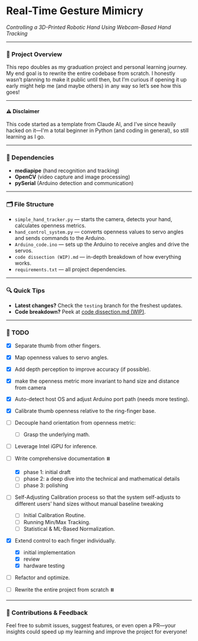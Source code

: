 # Real-Time Gesture Mimicry

*Controlling a 3D-Printed Robotic Hand Using Webcam-Based Hand Tracking*

---

### 🚀 Project Overview

This repo doubles as my graduation project and personal learning journey. My end goal is to rewrite the entire codebase from scratch. I honestly wasn’t planning to make it public until then, but I’m curious if opening it up early might help me (and maybe others) in any way so let’s see how this goes!

---

#### ⚠️ Disclaimer

This code started as a template from Claude AI, and I’ve since heavily hacked on it—I'm a total beginner in Python (and coding in general), so still learning as I go.

---

### 🔧 Dependencies

* **mediapipe** (hand recognition and tracking)
* **OpenCV** (video capture and image processing)
* **pySerial** (Arduino detection and communication)

---

### 🗂 File Structure

* `simple_hand_tracker.py` — starts the camera, detects your hand, calculates openness metrics.
* `hand_control_system.py` — converts openness values to servo angles and sends commands to the Arduino.
* `Arduino_code.ino` — sets up the Arduino to receive angles and drive the servos.
* `code dissection (WIP).md` — in-depth breakdown of how everything works.
* `requirements.txt` — all project dependencies.

---

### 🔍 Quick Tips

* **Latest changes?** Check the `testing` branch for the freshest updates.
* **Code breakdown?** Peek at [code dissection.md (WIP)](https://github.com/5wHN28Dg/Real-Time-Gesture-Mimicry/blob/main/code%20dissection%20%5BWIP%5D.md).

---

### 📝 TODO

* [x] Separate thumb from other fingers.
* [x] Map openness values to servo angles.
* [x] Add depth perception to improve accuracy (if possible).
* [x] make the openness metric more invariant to hand size and distance from camera
* [x] Auto-detect host OS and adjust Arduino port path (needs more testing).
* [x] Calibrate thumb openness relative to the ring-finger base.
* [ ] Decouple hand orientation from openness metric:

  * [ ] Grasp the underlying math.
* [ ] Leverage Intel iGPU for inference.
* [ ] Write comprehensive documentation ⏸️
  * [x] phase 1: initial draft
  * [ ] phase 2: a deep dive into the technical and mathematical details
  * [ ] phase 3: polishing
* [ ] Self-Adjusting Calibration process so that the system self-adjusts to different users’ hand sizes without manual baseline tweaking
  * [ ] Initial Calibration Routine.
  * [ ] Running Min/Max Tracking.
  * [ ] Statistical & ML-Based Normalization.
* [x] Extend control to each finger individually.
  * [x] initial implementation
  * [x] review
  * [x] hardware testing
* [ ] Refactor and optimize.
* [ ] Rewrite the entire project from scratch ⏸️

---

### 🤝 Contributions & Feedback

Feel free to submit issues, suggest features, or even open a PR—your insights could speed up my learning and improve the project for everyone!
